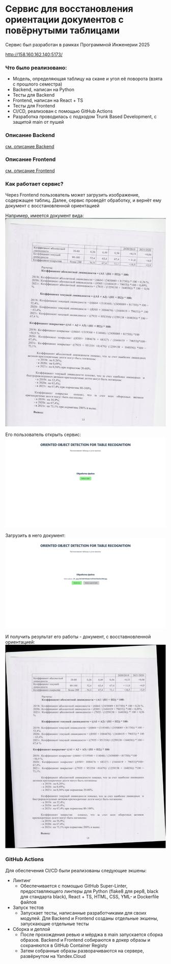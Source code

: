 # Сервис для восстановления ориентации документов с повёрнутыми таблицами

Сервис был разработан в рамках Программной Инженерии 2025

http://158.160.162.140:5173/

### Что было реализовано:
- Модель, определяющая таблицу на скане и угол её поворота (взята с прошлого семестра)
- Backend, написан на Python
- Тесты для Backend
- Frontend, написан на React + TS
- Тесты для Frontend
- CI/CD, реализован с помощью GitHub Actions
- Разработка проводилась с подходом Trunk Based Development, с защитой main от пушей

### Описание Backend

[см. описание Backend](https://github.com/EliteHacker228/PE_2025/tree/main/backend)

### Описание Frontend

[см. описание Frontend](https://github.com/EliteHacker228/PE_2025/tree/main/frontend)

### Как работает сервис?

Через Frontend пользователь может загрузить изображение, содержащее таблиц. Далее, 
сервис проведёт обработку, и вернёт ему документ с восстановленной ориентацией

Например, имеется документ вида:
![Source doc](./report/images/4.png)

Его пользователь открыть сервис:
![sd](./report/images/1.png)

Загрузить в него документ:
![sd](./report/images/2.png)

И получить результат его работы - документ, с восставновленной ориентацией:
![sd](./report/images/3.png)

### GitHub Actions

Для обеспечения CI/CD были реализованы следующие экшены:
- Линтинг
  - Обеспечивается с помощью GitHub Super-Linter, предоставляющего линтеры для 
  Python (flake8 для pep8, black для стандарта black), React + TS, HTML, CSS, YML- и Dockerfile файлов
- Запуск тестов
    - Запускает тесты, написанные разработчиками для своих модулей. Для Backend и Frontend созданы отдельные экшены, 
  запускающие отдельные тесты
- Сборка и деплой
  - После прохождения ревью и мёрджа в main запускается сборка образов. Backend и Frontend собираются
  в докер образы и сохраняются в GitHub Container Registy
  - Затем собранные образы разворачиваются на сервере, развёрнутом на Yandex.Cloud

